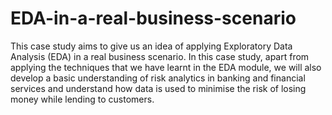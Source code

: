 # EDA-in-a-real-business-scenario
This case study aims to give us an idea of applying Exploratory Data Analysis (EDA) in a real business scenario. In this case study, apart from applying the techniques that we have learnt in the EDA module, we will also develop a basic understanding of risk analytics in banking and financial services and understand how data is used to minimise the risk of losing money while lending to customers.
